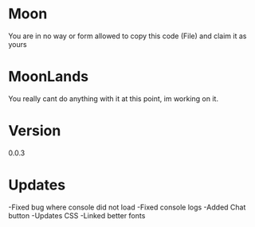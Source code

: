 # Moon
You are in no way or form allowed to copy this code (File) and claim it as yours

# MoonLands
You really cant do anything with it at this point, im working on it.

# Version
0.0.3

# Updates
-Fixed bug where console did not load
-Fixed console logs
-Added Chat button
-Updates CSS
-Linked better fonts
